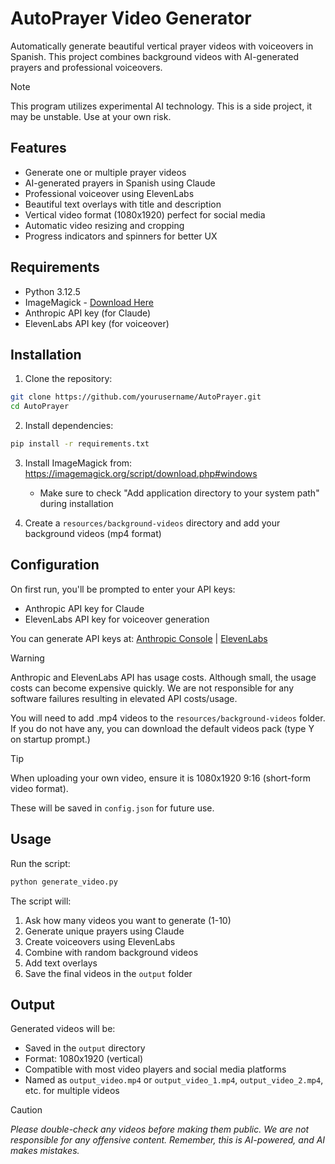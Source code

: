 # AutoPrayer Video Generator

Automatically generate beautiful vertical prayer videos with voiceovers in Spanish. This project combines background videos with AI-generated prayers and professional voiceovers.
> [!NOTE]  
> This program utilizes experimental AI technology. This is a side project, it may be unstable. Use at your own risk.
## Features

- Generate one or multiple prayer videos
- AI-generated prayers in Spanish using Claude
- Professional voiceover using ElevenLabs
- Beautiful text overlays with title and description
- Vertical video format (1080x1920) perfect for social media
- Automatic video resizing and cropping
- Progress indicators and spinners for better UX

## Requirements

- Python 3.12.5
- ImageMagick - [Download Here](https://imagemagick.org/script/download.php#windows)
- Anthropic API key (for Claude)
- ElevenLabs API key (for voiceover)

## Installation

1. Clone the repository:
```bash
git clone https://github.com/yourusername/AutoPrayer.git
cd AutoPrayer
```

2. Install dependencies:
```bash
pip install -r requirements.txt
```

3. Install ImageMagick from: https://imagemagick.org/script/download.php#windows
   - Make sure to check "Add application directory to your system path" during installation

4. Create a `resources/background-videos` directory and add your background videos (mp4 format)

## Configuration

On first run, you'll be prompted to enter your API keys:
   - Anthropic API key for Claude
   - ElevenLabs API key for voiceover generation

You can generate API keys at: [Anthropic Console](https://console.anthropic.com/settings/keys) | [ElevenLabs](https://elevenlabs.io/app/settings/api-keys)
> [!WARNING]  
> Anthropic and ElevenLabs API has usage costs. Although small, the usage costs can become expensive quickly. We are not responsible for any software failures resulting in elevated API costs/usage.

You will need to add .mp4 videos to the `resources/background-videos` folder.
If you do not have any, you can download the default videos pack (type Y on startup prompt.)
> [!TIP]  
> When uploading your own video, ensure it is 1080x1920 9:16 (short-form video format).



These will be saved in `config.json` for future use.

## Usage

Run the script:
```bash
python generate_video.py
```

The script will:
1. Ask how many videos you want to generate (1-10)
2. Generate unique prayers using Claude
3. Create voiceovers using ElevenLabs
4. Combine with random background videos
5. Add text overlays
6. Save the final videos in the `output` folder

## Output

Generated videos will be:
   - Saved in the `output` directory
   - Format: 1080x1920 (vertical)
   - Compatible with most video players and social media platforms
   - Named as `output_video.mp4` or `output_video_1.mp4`, `output_video_2.mp4`, etc. for multiple videos

>[!CAUTION]
>*Please double-check any videos before making them public. We are not responsible for any offensive content. Remember, this is AI-powered, and AI makes mistakes.*

